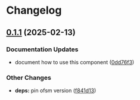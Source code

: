 # Changelog

## [0.1.1](https://github.com/marinatedconcrete/config/compare/kustomize-factorio-v0.1.0...kustomize-factorio@v0.1.1) (2025-02-13)


### Documentation Updates

* document how to use this component ([0dd76f3](https://github.com/marinatedconcrete/config/commit/0dd76f3718e183cf3b0784ba7f011d0d72d31265))


### Other Changes

* **deps:** pin ofsm version ([f841d13](https://github.com/marinatedconcrete/config/commit/f841d13bf0d6c0ab5abc8ebb5801a1bc41e9f049))
